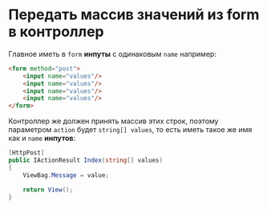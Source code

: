 # Передать массив значений из form в контроллер

Главное иметь в `form` **инпуты** с одинаковым `name` например:
```html
<form method="post">
    <input name="values"/>
    <input name="values"/>
    <input name="values"/>
    <input name="values"/>
</form>
``` 
Контроллер же должен принять массив этих строк, поэтому параметром `action` будет `string[] values`, то есть иметь такое же имя как и `name` **инпутов**:
```csharp
[HttpPost]
public IActionResult Index(string[] values)
{
    ViewBag.Message = value;

    return View();
}
```